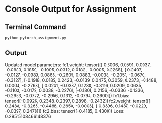 # Console Output for Assignment

## Terminal Command
`python pytorch_assignment.py`

## Output
Updated model parameters:
fc1.weight: tensor([[ 0.3006,  0.0591,  0.0037, -0.0883,  0.1850, -0.1095,  0.0312,  0.0182,
         -0.0005,  0.2265],
        [ 0.2407, -0.0127, -0.0989,  0.0868, -0.2605,  0.0883, -0.0038, -0.2051,
         -0.0670, -0.3127],
        [-0.1918,  0.0185,  0.2423, -0.0139,  0.0475,  0.3059,  0.2373, -0.1488,
          0.0004, -0.2768],
        [ 0.0241, -0.0387,  0.1238, -0.3116,  0.0209,  0.0635, -0.1103, -0.0179,
          0.0038, -0.2276],
        [-0.1801,  0.2156, -0.0336, -0.1336, -0.2953, -0.0772, -0.2956,  0.1312,
         -0.0794,  0.2600]])
fc1.bias: tensor([-0.0926,  0.2348,  0.2397,  0.2898, -0.2432])
fc2.weight: tensor([[ 0.2438, -0.3265, -0.4468,  0.2650, -0.0008],
        [ 0.3396,  0.1437, -0.0229, -0.0397,  0.2478]])
fc2.bias: tensor([-0.4185,  0.4300])
Loss: 0.29515108466148376